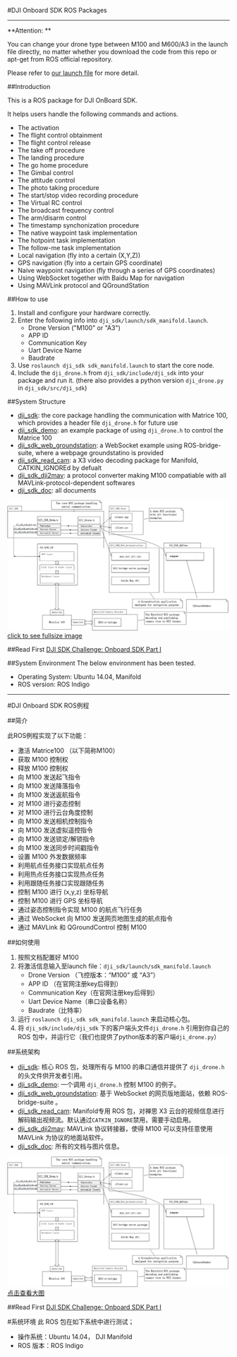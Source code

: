 #DJI Onboard SDK ROS Packages

----

**Attention: **

You can change your drone type between M100 and M600/A3 in the launch file directly, no matter whether you download the code from this repo or apt-get from ROS official repository.

Please refer to [our launch file](dji_sdk/launch/sdk_manifold.launch) for more detail.

##Introduction

This is a ROS package for DJI OnBoard SDK.

It helps users handle the following commands and actions.

* The activation
* The flight control obtainment
* The flight control release
* The take off procedure
* The landing procedure
* The go home procedure
* The Gimbal control
* The attitude control
* The photo taking procedure
* The start/stop video recording procedure
* The Virtual RC control
* The broadcast frequency control
* The arm/disarm control
* The timestamp synchonization procedure
* The native waypoint task implementation
* The hotpoint task implementation
* The follow-me task implementation
* Local navigation (fly into a certain (X,Y,Z))
* GPS navigation (fly into a certain GPS coordinate)
* Naive waypoint navigation (fly through a series of GPS coordinates)
* Using WebSocket together with Baidu Map for navigation 
* Using MAVLink protocol and QGroundStation

##How to use
1. Install and configure your hardware correctly.
2. Enter the following info into `dji_sdk/launch/sdk_manifold.launch`.
	* Drone Version ("M100" or "A3")
	* APP ID
	* Communication Key
	* Uart Device Name
	* Baudrate
3. Use `roslaunch dji_sdk sdk_manifold.launch` to start the core node.
4. Include the `dji_drone.h` from `dji_sdk/include/dji_sdk` into your package and run it. (there also provides a python version `dji_drone.py` in `dji_sdk/src/dji_sdk`)


##System Structure
* [dji_sdk](dji_sdk): the core package handling the communication with Matrice 100, which provides a header file `dji_drone.h` for future use
* [dji_sdk_demo](dji_sdk_demo): an example package of using `dji_drone.h` to control the Matrice 100
* [dji_sdk_web_groundstation](dji_sdk_web_groundstation): a WebSocket example using ROS-bridge-suite, where a webpage groundstatino is provided
* [dji_sdk_read_cam](dji_sdk_read_cam): a X3 video decoding package for Manifold, CATKIN_IGNOREd by defualt
* [dji_sdk_dji2mav](dji_sdk_dji2mav): a protocol converter making M100 compatiable with all MAVLink-protocol-dependent softwares
* [dji_sdk_doc](dji_sdk_doc): all documents

![image](dji_sdk_doc/structure.jpg)
[click to see fullsize image](https://raw.githubusercontent.com/dji-sdk/Onboard-SDK-ROS/2.3/dji_sdk_doc/structure.jpg)

##Read First
[DJI SDK Challenge: Onboard SDK Part I](dji_sdk_doc/whatToKnowI.md)

##System Environment
The below environment has been tested.
* Operating System: Ubuntu 14.04, Manifold
* ROS version: ROS Indigo

---

#DJI Onboard SDK ROS例程

##简介

此ROS例程实现了以下功能：

* 激活 Matrice100 （以下简称M100）
* 获取 M100 控制权
* 释放 M100 控制权
* 向 M100 发送起飞指令
* 向 M100 发送降落指令
* 向 M100 发送返航指令
* 对 M100 进行姿态控制
* 对 M100 进行云台角度控制
* 向 M100 发送相机控制指令
* 向 M100 发送虚拟遥控指令
* 向 M100 发送锁定/解锁指令
* 向 M100 发送同步时间戳指令
* 设置 M100 外发数据频率
* 利用航点任务接口实现航点任务
* 利用热点任务接口实现热点任务
* 利用跟随任务接口实现跟随任务
* 控制 M100 进行 (x,y,z) 坐标导航
* 控制 M100 进行 GPS 坐标导航
* 通过姿态控制指令实现 M100 的航点飞行任务
* 通过 WebSocket 向 M100 发送网页地图生成的航点指令
* 通过 MAVLink 和 QGroundControl 控制 M100

##如何使用

1. 按照文档配置好 M100 
2. 将激活信息输入至launch file：`dji_sdk/launch/sdk_manifold.launch`
	* Drone Version （飞控版本：“M100” 或 “A3”）
	* APP ID （在官网注册key后得到）
	* Communication Key（在官网注册key后得到）
	* Uart Device Name（串口设备名称）
	* Baudrate（比特率）
3. 运行 `roslaunch dji_sdk sdk_manifold.launch` 来启动核心包。
4. 将 `dji_sdk/include/dji_sdk` 下的客户端头文件`dji_drone.h` 引用到你自己的 ROS 包中，并运行它（我们也提供了python版本的客户端`dji_drone.py`）

##系统架构
* [dji_sdk](dji_sdk): 核心 ROS 包，处理所有与 M100 的串口通信并提供了 `dji_drone.h`的头文件供开发者引用。
* [dji_sdk_demo](dji_sdk_demo): 一个调用 `dji_drone.h` 控制 M100 的例子。
* [dji_sdk_web_groundstation](dji_sdk_web_groundstation): 基于 WebSocket 的网页版地面站，依赖 ROS-bridge-suite 。
* [dji_sdk_read_cam](dji_sdk_read_cam): Manifold专用 ROS 包，对禅思 X3 云台的视频信息进行解码输出视频流。默认通过`CATKIN_IGNORE`禁用，需要手动启用。
* [dji_sdk_dji2mav](dji_sdk_dji2mav): MAVLink 协议转接器，使得 M100 可以支持任意使用 MAVLink 为协议的地面站软件。
* [dji_sdk_doc](dji_sdk_doc): 所有的文档与图片信息。

![image](dji_sdk_doc/structure.jpg)
[点击查看大图](https://raw.githubusercontent.com/dji-sdk/Onboard-SDK-ROS/2.3/dji_sdk_doc/structure.jpg)

##Read First
[DJI SDK Challenge: Onboard SDK Part I](dji_sdk_doc/whatToKnowI.md)

#系统环境
此 ROS 包在如下系统中进行测试；
* 操作系统：Ubuntu 14.04， DJI Manifold
* ROS 版本：ROS Indigo
